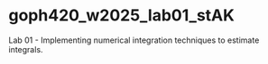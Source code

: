# goph420_w2025_lab01_stAK
Lab 01 - Implementing numerical integration techniques to estimate integrals.
